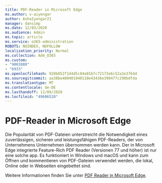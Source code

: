```yaml
---
title: PDF-Reader in Microsoft Edge
ms.author: v-aiyengar
author: AshaIyengar21
manager: dansimp
ms.date: 12/03/2020
ms.audience: Admin
ms.topic: article
ms.service: o365-administration
ROBOTS: NOINDEX, NOFOLLOW
localization_priority: Normal
ms.collection: Adm_O365
ms.custom:
- "9003880"
- "6933"
ms.openlocfilehash: 920b052f1d4d5c84a01bfc72173e6c52a2e3764d
ms.sourcegitcommit: aa38be400401940110e43436e390477c290bdfda
ms.translationtype: MT
ms.contentlocale: de-DE
ms.lasthandoff: 12/09/2020
ms.locfileid: "49606520"
---
```

# <a name="pdf-reader-in-microsoft-edge"></a>PDF-Reader in Microsoft Edge

Die Popularität von PDF-Dateien unterstreicht die Notwendigkeit eines zuverlässigen, sicheren und leistungsfähigen PDF-Readers, der von Unternehmens Unternehmen übernommen werden kann. Der in Microsoft Edge integrierte Feature-Rich PDF Reader (Versionen 77 und höher) ist nur eine solche app. Es funktioniert in Windows und macOS und kann zum Öffnen und kommentieren von PDF-Dateien verwendet werden, die lokal, Online oder in Webseiten eingebettet sind.

Weitere Informationen finden Sie unter [PDF Reader in Microsoft Edge](https://go.microsoft.com/fwlink/?linkid=2140005).
